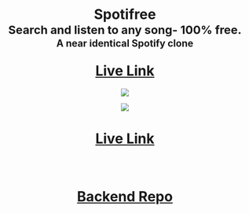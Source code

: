 
<h1 align="center">
  Spotifree 
  <br/>
  <sub>Search and listen to any song- 100% free.</sub>
  <br/> <sub><sub>A near identical Spotify clone</sub></sub>
  <p></p><a target="_blank" href="https://youtubedlnow.vercel.app/home">Live Link</a>
 
</h1>

<p align="center">
  <img src="https://res.cloudinary.com/dkg7lxnj2/image/upload/v1676116464/YoutubeDLNow_kvtefz.png" />
</p>
<p align="center">
  <img src="https://res.cloudinary.com/dkg7lxnj2/image/upload/v1674802505/test_vrduhd.gif" />
</p>
<h1 align="center">
<a href="https://youtubedlnow.vercel.app/home">Live Link</a>
<p></p>
</h1>
<br/>

<h1 align="center">
<a href="https://github.com/wc2184/YoutubeDLNowBackend/blob/master/index.js">Backend Repo</a>
<p></p>
</h1>

